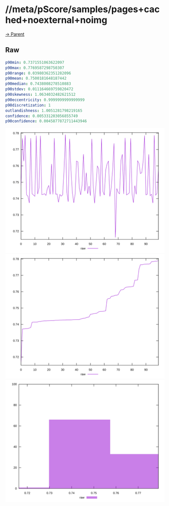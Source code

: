 
# //meta/pScore/samples/pages+cached+noexternal+noimg

[→ Parent](../..)


## Raw


```yaml
p90min: 0.7371551063622097
p90max: 0.7769587298750307
p90range: 0.03980362351282096
p90mean: 0.7500181648187442
p90median: 0.7438008278510883
p90stdev: 0.011164669759820472
p90skewness: 1.0634032482621512
p90eccentricity: 0.9999999999999999
p90discretization: 1
outlandishness: 1.0051281798219165
confidence: 0.005331203056855749
p90confidence: 0.0045877872711443946

```

![PLOT: raw-values](./raw/values.svg)![PLOT: raw-sorted](./raw/sorted.svg)![PLOT: raw-histogram](./raw/histogram.svg)